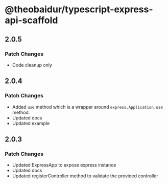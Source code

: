 # @theobaidur/typescript-express-api-scaffold

## 2.0.5

### Patch Changes

- Code cleanup only

## 2.0.4

### Patch Changes

- Added `use` method which is a wrapper around `express.Application.use` method.
- Updated docs
- Updated example

## 2.0.3

### Patch Changes

- Updated ExpressApp to expose express instance
- Updated docs
- Updated registerController method to validate the provided controller
